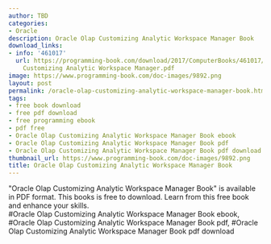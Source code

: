 ```yaml
---
author: TBD
categories:
- Oracle
description: Oracle Olap Customizing Analytic Workspace Manager Book
download_links:
- info: '461017'
  url: https://programming-book.com/download/2017/ComputerBooks/461017/Oracle Olap
    Customizing Analytic Workspace Manager.pdf
image: https://www.programming-book.com/doc-images/9892.png
layout: post
permalink: /oracle-olap-customizing-analytic-workspace-manager-book.html
tags:
- free book download
- free pdf download
- free programming ebook
- pdf free
- Oracle Olap Customizing Analytic Workspace Manager Book ebook
- Oracle Olap Customizing Analytic Workspace Manager Book pdf
- Oracle Olap Customizing Analytic Workspace Manager Book pdf download
thumbnail_url: https://www.programming-book.com/doc-images/9892.png
title: Oracle Olap Customizing Analytic Workspace Manager Book
---
```


 
<div class="item-desc text-justify">
  "Oracle Olap Customizing Analytic Workspace Manager Book" is available in PDF format. This books is free to download. Learn from this free book and enhance your skills.
  <br>
  #Oracle Olap Customizing Analytic Workspace Manager Book ebook, #Oracle Olap Customizing Analytic Workspace Manager Book pdf, #Oracle Olap Customizing Analytic Workspace Manager Book pdf download
</div>